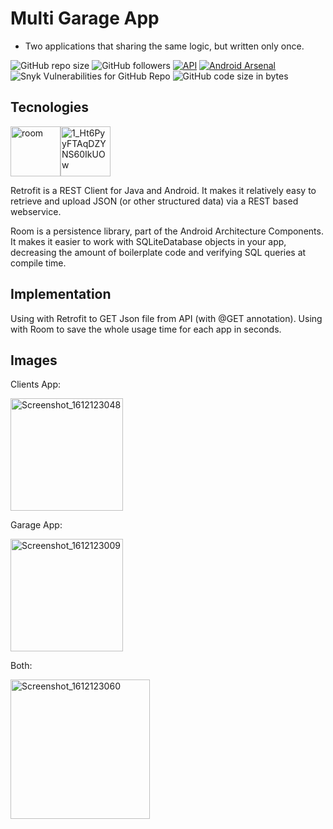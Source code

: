 # Multi Garage App

- Two applications that sharing the same logic, but written only once.

<img alt="GitHub repo size" src="https://img.shields.io/github/repo-size/GalShashua/VideoOpenerLibrary">  <img alt="GitHub followers" src="https://img.shields.io/github/followers/GalShashua?style=social">
[![API](https://img.shields.io/badge/API-18%2B-green.svg?style=flat)]()
[![Android Arsenal](https://img.shields.io/badge/Android%20Arsenal-Smart%20Rate%20Us%20Dialog-brightgreen.svg?style=flat)](https://android-arsenal.com/details/1/7577)
<img alt="Snyk Vulnerabilities for GitHub Repo" src="https://img.shields.io/snyk/vulnerabilities/github/GalShashua/Garage">
<img alt="GitHub code size in bytes" src="https://img.shields.io/github/languages/code-size/GalShashua/Garage">

## Tecnologies

<img width="80" alt="room" src="https://user-images.githubusercontent.com/56959832/106396624-c65ae780-6411-11eb-9a31-4969f33d26c9.png"><img width="80" alt="1_Ht6PyyFTAqDZYNS60IkUOw" src="https://user-images.githubusercontent.com/56959832/106396650-015d1b00-6412-11eb-8caf-bc20aa81e70e.png">

Retrofit is a REST Client for Java and Android. It makes it relatively easy to retrieve and upload JSON (or other structured data) via a REST based webservice.

Room is a persistence library, part of the Android Architecture Components. It makes it easier to work with SQLiteDatabase objects in your app, decreasing the amount of boilerplate code and verifying SQL queries at compile time.


## Implementation
Using with Retrofit to GET Json file from API (with @GET annotation).
Using with Room to save the whole usage time for each app in seconds.


## Images

Clients App:

<img width="180" alt="Screenshot_1612123048" src="https://user-images.githubusercontent.com/56959832/106396742-88aa8e80-6412-11eb-95ef-98aea641518f.png">

Garage App:

<img width="180" alt="Screenshot_1612123009" src="https://user-images.githubusercontent.com/56959832/106396743-89dbbb80-6412-11eb-9f67-eb451d511c81.png">

Both:

<img width="223" alt="Screenshot_1612123060" src="https://user-images.githubusercontent.com/56959832/106396744-8b0ce880-6412-11eb-93d2-0713aca07498.png">
